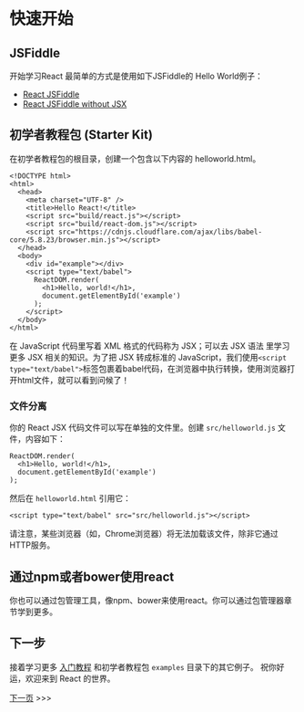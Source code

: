 # 快速开始
## JSFiddle
开始学习React 最简单的方式是使用如下JSFiddle的 Hello World例子：
* [React JSFiddle](https://jsfiddle.net/reactjs/69z2wepo/)
* [React JSFiddle without JSX](https://jsfiddle.net/reactjs/5vjqabv3/)

## 初学者教程包 (Starter Kit)

在初学者教程包的根目录，创建一个包含以下内容的 helloworld.html。
```
<!DOCTYPE html>
<html>
  <head>
    <meta charset="UTF-8" />
    <title>Hello React!</title>
    <script src="build/react.js"></script>
    <script src="build/react-dom.js"></script>
    <script src="https://cdnjs.cloudflare.com/ajax/libs/babel-core/5.8.23/browser.min.js"></script>
  </head>
  <body>
    <div id="example"></div>
    <script type="text/babel">
      ReactDOM.render(
        <h1>Hello, world!</h1>,
        document.getElementById('example')
      );
    </script>
  </body>
</html>
```
在 JavaScript 代码里写着 XML 格式的代码称为 JSX；可以去 JSX 语法 里学习更多 JSX 相关的知识。为了把 JSX 转成标准的 JavaScript，我们使用`<script type="text/babel">`标签包裹着babel代码，在浏览器中执行转换，使用浏览器打开html文件，就可以看到问候了！
### 文件分离
你的 React JSX 代码文件可以写在单独的文件里。创建 `src/helloworld.js` 文件，内容如下：
```
ReactDOM.render(
  <h1>Hello, world!</h1>,
  document.getElementById('example')
);
```
然后在 `helloworld.html` 引用它：
```
<script type="text/babel" src="src/helloworld.js"></script>
```
请注意，某些浏览器（如，Chrome浏览器）将无法加载该文件，除非它通过HTTP服务。
## 通过npm或者bower使用react
你也可以通过包管理工具，像npm、bower来使用react。你可以通过包管理器章节学到更多。
## 下一步
接着学习更多 [入门教程](https://facebook.github.io/react/docs/tutorial.html) 和初学者教程包 `examples` 目录下的其它例子。
祝你好运，欢迎来到 React 的世界。

[下一页](https://www.gitbook.com/book/soojade/react-doc/edit#/edit/master/%E6%95%99%E7%A8%8B.md) >>>